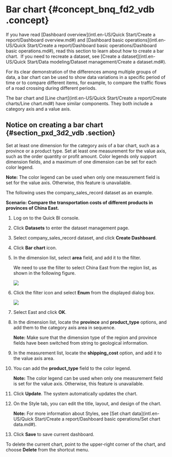 # Bar chart {#concept_bnq_fd2_vdb .concept}

If you have read [Dashboard overview](intl.en-US/Quick Start/Create a report/Dashboard overview.md#) and [Dashboard basic operations](intl.en-US/Quick Start/Create a report/Dashboard basic operations/Dashboard basic operations.md#), read this section to learn about how to create a bar chart.  If you need to recreate a dataset, see [Create a dataset](intl.en-US/Quick Start/Data modeling/Dataset management/Create a dataset.md#).

For its clear demonstration of the differences among multiple groups of data, a bar chart can be used to show data variations in a specific period of time or to compare different items, for example, to compare the traffic flows of a road crossing during different periods.

The bar chart and [Line chart](intl.en-US/Quick Start/Create a report/Create charts/Line chart.md#) have similar components. They both include a category axis and a value axis.

## Notice on creating a bar chart {#section_pxd_3d2_vdb .section}

Set at least one dimension for the category axis of a bar chart, such as a province or a product type. Set at least one measurement for the value axis, such as the order quantity or profit amount. Color legends only support dimension fields, and a maximum of one dimension can be set for each color legend.

**Note:** The color legend can be used when only one measurement field is set for the value axis. Otherwise, this feature is unavailable.

The following uses the company\_sales\_record dataset as an example.

**Scenario: Compare the transportation costs of different products in provinces of China East.**

1.  Log on to the Quick BI console.
2.  Click **Datasets** to enter the dataset management page.
3.  Select company\_sales\_record dataset, and click **Create Dashboard**.
4.  Click **Bar chart** icon.
5.  In the dimension list, select **area** field, and add it to the filter.

    We need to use the filter to select China East from the region list, as shown in the following figure.

    ![](http://static-aliyun-doc.oss-cn-hangzhou.aliyuncs.com/assets/img/9126/15332775821685_en-US.png)

6.  Click the filter icon and select **Enum** from the displayed dialog box.

    ![](http://static-aliyun-doc.oss-cn-hangzhou.aliyuncs.com/assets/img/9126/15332775821686_en-US.png)

7.  Select East and click **OK**.
8.  In the dimension list, locate the **province** and **product\_type** options, and add them to the category axis area in sequence.

    **Note:** Make sure that the dimension type of the region and province fields have been switched from string to geological information.

9.  In the measurement list, locate the **shipping\_cost** option, and add it to the value axis area.
10. You can add the **product\_type** field to the color legend.

    **Note:** The color legend can be used when only one measurement field is set for the value axis. Otherwise, this feature is unavailable.

11. Click **Update**. The system automatically updates the chart.
12. On the Style tab, you can edit the title, layout, and design of the chart.

    **Note:** For more information about Styles, see [Set chart data](intl.en-US/Quick Start/Create a report/Dashboard basic operations/Set chart data.md#).

13. Click **Save** to save current dashboard.

To delete the current chart, point to the upper-right corner of the chart, and choose **Delete** from the shortcut menu.

